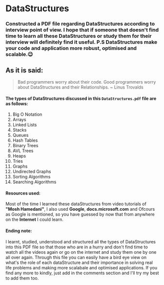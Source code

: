 # DataStructures
<div></div> 

### Constructed a PDF file regarding DataStructures according to interview point of view. I hope that if someone that doesn't find time to learn all these DataStructures or study them for their interview will definitely find it useful. P.S DataStructures make your code and application more robust, optimised and scalable.😉 
## As it is said:
> Bad programmers worry about their code. Good programmers worry about DataStructures and their Relationships.  ~ Linus Trovalds
<div></div>

#### The types of DataStructures discussed in this `DataStructures.pdf` file are as follows:

1. Big O Notation
2. Arrays
3. Linked Lists
4. Stacks
5. Queues
6. Hash Tables
7. Binary Trees
8. AVL Trees
9. Heaps
10. Tries
11. Graphs
12. Undirected Graphs
13. Sorting Algorithms
14. Searching Algorithms
<div></div>

#### Resources used:

Most of the time I learned these dataStructures from video tutorials of **"Mosh Hamedani"**, I also used **Google**, **docs.microsoft.com** and Ofcours as Google is mentioned, so you have guessed by now that from anywhere on the **Internet** I could learn.
<div></div>

#### Ending note:
I learnt, studied, understood and structured all the types of DataStructures into this PDF file so that those who are in a hurry and don't find time to watch all the videos again or go on the internet and study them one by one all over again. Through this file you can easily have a bird eye view on what's the role of each dataStructure and their importance in solving real life problems and making more scalabale and optimised applications. If you find any more to kindly, just add in the comments section and I'll try my best to add them too.     


